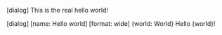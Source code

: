 [dialog]
This is the real hello world!

[dialog]
[name: Hello world]
[format: wide]
{world: World}
Hello {world}!